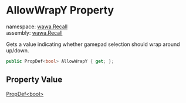 # AllowWrapY Property

namespace: [wawa\.Recall](../../wawa.Recall.md)<br />
assembly: [wawa\.Recall](../../../wawa.Recall.md)

Gets a value indicating whether gamepad selection should wrap around up/down\.

```csharp
public PropDef<bool> AllowWrapY { get; };
```

## Property Value

[PropDef\<bool\>](../../../wawa.Recall/wawa.Recall/PropDef\`1.md)

